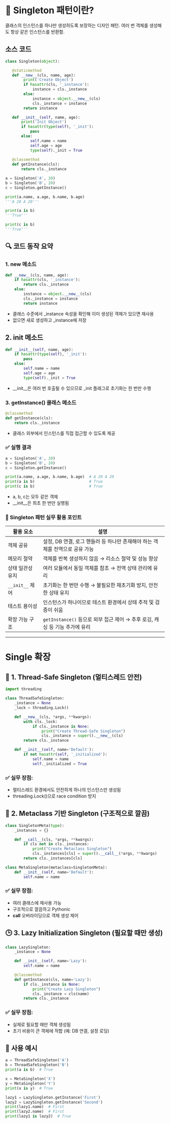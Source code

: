 # 🧠 Singleton 패턴이란?
클래스의 인스턴스를 하나만 생성하도록 보장하는 디자인 패턴.
여러 번 객체를 생성해도 항상 같은 인스턴스를 반환함.


## 소스 코드
```python
class Singleton(object):

   @staticmethod
   def __new__(cls, name, age):
        print('Create Object')
        if hasattr(cls, '_instance'):
            instance = cls._instance
        else:
            instance = object.__new__(cls)
            cls._instance = instance
        return instance

   def __init__(self, name, age):
       print('Init Object')
       if hasattr(type(self), '_init'):
           pass
       else:
           self.name = name
           self.age = age
           type(self)._init = True
           
   @classmethod
   def getInstance(cls):
       return cls._instance

a = Singleton('A', 20)
b = Singleton('B', 20)
c = Singleton.getInstance()

print(a.name, a.age, b.name, b.age)
'''A 20 A 20'''

print(a is b)
'''True'''

print(c is b)
'''True'''

```

## 🔍 코드 동작 요약
### 1. __new__ 메소드
```python
def __new__(cls, name, age):
    if hasattr(cls, '_instance'):
        return cls._instance
    else:
        instance = object.__new__(cls)
        cls._instance = instance
        return instance

```
- 클래스 수준에서 _instance 속성을 확인해 이미 생성된 객체가 있으면 재사용
- 없으면 새로 생성하고 _instance에 저장
## 2. __init__ 메소드
```python
def __init__(self, name, age):
    if hasattr(type(self), '_init'):
        pass
    else:
        self.name = name
        self.age = age
        type(self)._init = True

```

- __init__은 여러 번 호출될 수 있으므로 _init 플래그로 초기화는 한 번만 수행
### 3. getInstance() 클래스 메소드
```python
@classmethod
def getInstance(cls):
    return cls._instance
```

- 클래스 외부에서 인스턴스를 직접 접근할 수 있도록 제공

### ✅ 실행 결과
```python
a = Singleton('A', 20)
b = Singleton('B', 20)
c = Singleton.getInstance()

print(a.name, a.age, b.name, b.age)  # A 20 A 20
print(a is b)                        # True
print(c is b)                        # True
```

- a, b, c는 모두 같은 객체
- __init__은 최초 한 번만 실행됨

### 📌 Singleton 패턴 실무 활용 포인트

| 활용 요소         | 설명                                                                 |
|------------------|----------------------------------------------------------------------|
| 객체 공유         | 설정, DB 연결, 로그 핸들러 등 하나만 존재해야 하는 객체를 전역으로 공유 가능         |
| 메모리 절약       | 객체를 반복 생성하지 않음 → 리소스 절약 및 성능 향상                              |
| 상태 일관성 유지   | 여러 모듈에서 동일 객체를 참조 → 전역 상태 관리에 유리                              |
| `__init__` 제어   | 초기화는 한 번만 수행 → 불필요한 재초기화 방지, 안전한 상태 유지                    |
| 테스트 용이성      | 인스턴스가 하나이므로 테스트 환경에서 상태 추적 및 검증이 쉬움                       |
| 확장 가능 구조     | `getInstance()` 등으로 외부 접근 제어 → 추후 로깅, 캐싱 등 기능 추가에 유리            |

---

# Single 확장

## 🧵 1. Thread-Safe Singleton (멀티스레드 안전)
```python
import threading

class ThreadSafeSingleton:
    _instance = None
    _lock = threading.Lock()

    def __new__(cls, *args, **kwargs):
        with cls._lock:
            if cls._instance is None:
                print("Create Thread-Safe Singleton")
                cls._instance = super().__new__(cls)
        return cls._instance

    def __init__(self, name='Default'):
        if not hasattr(self, '_initialized'):
            self.name = name
            self._initialized = True
```

### ✅ 실무 장점:
- 멀티스레드 환경에서도 안전하게 하나의 인스턴스만 생성됨
- threading.Lock()으로 race condition 방지

## 🧬 2. Metaclass 기반 Singleton (구조적으로 깔끔)
```python
class SingletonMeta(type):
    _instances = {}

    def __call__(cls, *args, **kwargs):
        if cls not in cls._instances:
            print("Create Metaclass Singleton")
            cls._instances[cls] = super().__call__(*args, **kwargs)
        return cls._instances[cls]

class MetaSingleton(metaclass=SingletonMeta):
    def __init__(self, name='Default'):
        self.name = name
```

### ✅ 실무 장점:
- 여러 클래스에 재사용 가능
- 구조적으로 깔끔하고 Pythonic
- __call__ 오버라이딩으로 객체 생성 제어

## 🕒 3. Lazy Initialization Singleton (필요할 때만 생성)

```python
class LazySingleton:
    _instance = None

    def __init__(self, name='Lazy'):
        self.name = name

    @classmethod
    def getInstance(cls, name='Lazy'):
        if cls._instance is None:
            print("Create Lazy Singleton")
            cls._instance = cls(name)
        return cls._instance
```

### ✅ 실무 장점:
- 실제로 필요할 때만 객체 생성됨
- 초기 비용이 큰 객체에 적합 (예: DB 연결, 설정 로딩)

## 🧪 사용 예시
```python
a = ThreadSafeSingleton('A')
b = ThreadSafeSingleton('B')
print(a is b)  # True

x = MetaSingleton('X')
y = MetaSingleton('Y')
print(x is y)  # True

lazy1 = LazySingleton.getInstance('First')
lazy2 = LazySingleton.getInstance('Second')
print(lazy1.name)  # First
print(lazy2.name)  # First
print(lazy1 is lazy2)  # True
```






